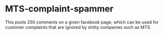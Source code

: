 # MTS-complaint-spammer
This posts 250 comments on a given facebook page, which can be used for customer complaints that are ignored by shitty companies such as MTS.
